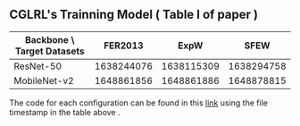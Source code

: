 ## CGLRL's Trainning Model ( Table Ⅰ of paper )

| Backbone \ Target Datasets | FER2013    | ExpW       | SFEW       |
| -------------------------- | ---------- | ---------- | ---------- |
| ResNet-50                  | 1638244076 | 1638115309 | 1638294758 |
| MobileNet-v2               | 1648861856 | 1648861886 | 1648878815 |

The code for each configuration can be found in this [link]() using the file timestamp in the table above .
